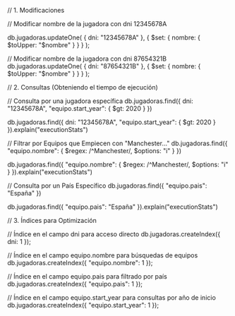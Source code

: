 // 1. Modificaciones

// Modificar nombre de la jugadora con dni 12345678A

db.jugadoras.updateOne(
  { dni: "12345678A" },
  { $set: { nombre: { $toUpper: "$nombre" } } }
);

// Modificar nombre de la jugadora con dni 87654321B
db.jugadoras.updateOne(
  { dni: "87654321B" },
  { $set: { nombre: { $toUpper: "$nombre" } } }
);


// 2. Consultas (Obteniendo el tiempo de ejecución)

// Consulta por una jugadora específica
db.jugadoras.find({
  dni: "12345678A",
  "equipo.start_year": { $gt: 2020 }
})

db.jugadoras.find({
  dni: "12345678A",
  "equipo.start_year": { $gt: 2020 }
}).explain("executionStats")

// Filtrar por Equipos que Empiecen con "Manchester…"
db.jugadoras.find({
  "equipo.nombre": { $regex: /^Manchester/, $options: "i" }
})

db.jugadoras.find({
  "equipo.nombre": { $regex: /^Manchester/, $options: "i" }
}).explain("executionStats")

// Consulta por un País Específico
db.jugadoras.find({
  "equipo.pais": "España"
})

db.jugadoras.find({
  "equipo.pais": "España"
}).explain("executionStats")


// 3. Índices para Optimización

// Índice en el campo dni para acceso directo
db.jugadoras.createIndex({ dni: 1 });

// Índice en el campo equipo.nombre para búsquedas de equipos
db.jugadoras.createIndex({ "equipo.nombre": 1 });

// Índice en el campo equipo.pais para filtrado por país
db.jugadoras.createIndex({ "equipo.pais": 1 });

// Índice en el campo equipo.start_year para consultas por año de inicio
db.jugadoras.createIndex({ "equipo.start_year": 1 });